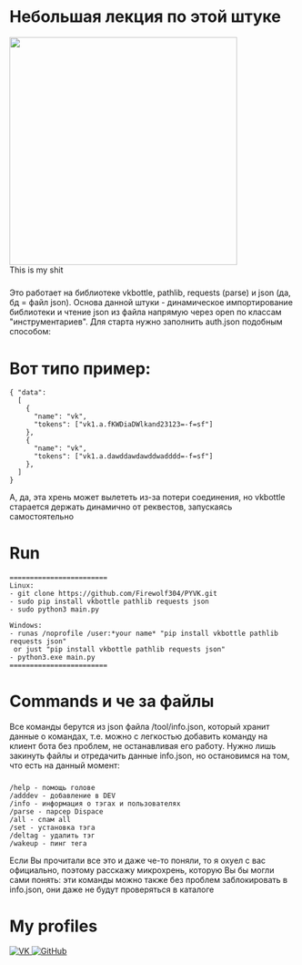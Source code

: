 # Небольшая лекция по этой штуке

  <div id="header" align="left">
    <img src="https://media.giphy.com/media/R9cQo06nQBpRe/giphy.gif" width="400"/></div>
This is my shit

##### 
Это работает на библиотеке vkbottle, pathlib, requests (parse) и json (да, бд = файл json). Основа данной штуки - динамическое импортирование библиотеки и чтение json из файла напрямую через open по классам "инструментариев". Для старта нужно заполнить auth.json подобным способом:

# Вот типо пример:
    { "data":
      [
        {
          "name": "vk",
          "tokens": ["vk1.a.fKWDiaDWlkand23123=-f=sf"]
        },
        {
          "name": "vk",
          "tokens": ["vk1.a.dawddawdawddwadddd=-f=sf"]
        },
      ]
    }    


А, да, эта хрень может вылететь из-за потери соединения, но vkbottle старается держать динамично от реквестов, запускаясь самостоятельно

# Run
    ========================
    Linux:
    - git clone https://github.com/Firewolf304/PYVK.git
    - sudo pip install vkbottle pathlib requests json
    - sudo python3 main.py
    
    Windows:
    - runas /noprofile /user:*your name* "pip install vkbottle pathlib requests json"
     or just "pip install vkbottle pathlib requests json"
    - python3.exe main.py
    ========================

# Commands и че за файлы
Все команды берутся из json файла /tool/info.json, который хранит данные о командах, т.е. можно с легкостью добавить команду на клиент бота без проблем, не останавливая его работу. Нужно лишь закинуть файлы и отредачить данные info.json, но остановимся на том, что есть на данный момент:

#####
    /help - помощь голове
    /adddev - добавление в DEV
    /info - информация о тэгах и пользователях
    /parse - парсер Dispace
    /all - спам all
    /set - установка тэга
    /deltag - удалить тэг
    /wakeup - пинг тега

Если Вы прочитали все это и даже че-то поняли, то я охуел с вас официально, поэтому расскажу микрохрень, которую Вы бы могли сами понять: эти команды можно также без проблем заблокировать в info.json, они даже не будут проверяться в каталоге

# My profiles
<div id="badges">
  <a href="https://vk.com/remonterblyat">
    <img src="https://img.shields.io/badge/VK account-blue?style=for-the-badge&logo=vk&logoColor=cyan" alt="VK"/>
  </a>
  <a href="https://github.com/Firewolf304">
    <img src="https://img.shields.io/badge/GitHub-black?style=for-the-badge&logo=GitHub&logoColor=white" alt="GitHub"/>
  </a>
</div>
